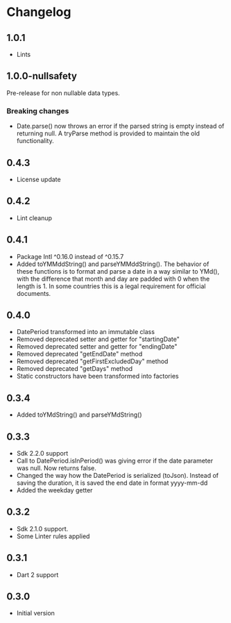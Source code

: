 # Changelog

## 1.0.1

- Lints

## 1.0.0-nullsafety

Pre-release for non nullable data types.

### Breaking changes

- Date.parse() now throws an error if the parsed string is empty instead of returning null. A tryParse method is provided to maintain the old functionality.

## 0.4.3

- License update

## 0.4.2

- Lint cleanup

## 0.4.1

- Package Intl ^0.16.0 instead of ^0.15.7
- Added toYMMddString() and parseYMMddString().
  The behavior of these functions is to format and parse a date in a way similar to YMd(), with the difference
  that month and day are padded with 0 when the length is 1.
  In some countries this is a legal requirement for official documents.
  
## 0.4.0

- DatePeriod transformed into an immutable class
- Removed deprecated setter and getter for "startingDate"
- Removed deprecated setter and getter for "endingDate"
- Removed deprecated "getEndDate" method
- Removed deprecated "getFirstExcludedDay" method
- Removed deprecated "getDays" method
- Static constructors have been transformed into factories

## 0.3.4

- Added toYMdString() and parseYMdString()

## 0.3.3

- Sdk 2.2.0 support
- Call to DatePeriod.isInPeriod() was giving error if the date parameter was null. Now returns false.
- Changed the way how the DatePeriod is serialized (toJson). Instead of saving the duration, it is saved the end date in format yyyy-mm-dd
- Added the weekday getter

## 0.3.2

- Sdk 2.1.0 support.
- Some Linter rules applied  
  
## 0.3.1

- Dart 2 support

## 0.3.0

- Initial version
